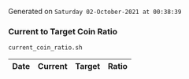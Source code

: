 Generated on `Saturday 02-October-2021 at 00:38:39`

### Current to Target Coin Ratio
`current_coin_ratio.sh`

Date|Current|Target|Ratio
---|---|---|---
